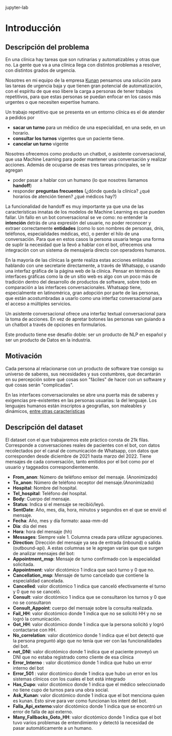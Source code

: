 jupyter-lab

# Introducción

## Descripción del problema

En una clínica hay tareas que son rutinarias y automatizables y otras que no. La gente que va a una clínica llega con distintos problemas a resolver, con distintos grados de urgencia.

Nosotres en mi equipo de la empresa [Kunan](https://www.kunan.com.ar/) pensamos una solución para las tareas de urgencia baja y que tienen gran potencial de automatización, con el espíritu de que eso libere la carga a personas de tener trabajos repetitivos, para que estas personas se puedan enfocar en los casos más urgentes o que necesiten expertise humano.

Un trabajo repetitivo que se presenta en un entorno clínica es el de atender a pedidos por

- **sacar un turno** para un médico de una especialidad, en una sede, en un horario.
- **consultar los turnos** vigentes que un paciente tiene.
- **cancelar un turno** vigente

Nosotres ofrecemos como producto un chatbot, o asistente conversacional, que usa Machine Learning para poder mantener una conversación y realizar acciones. Además de ocuparse de esas tres tareas principales, se le agregan
- poder pasar a hablar con un humano (lo que nosotres llamamos **handoff**)
- responder **preguntas frecuentes** (¿dónde queda la clínica? ¿qué horarios de atención tienen? ¿qué médicos hay?)

La funcionalidad de handoff es muy importante ya que una de las características innatas de los modelos de Machine Learning es que pueden fallar. Un fallo en un bot conversacional se ve como: no entender la **intención** detrás de una expresión del usuarie, no poder reconocer y extraer correctamente **entidades** (como lo son nombres de personas, dnis, teléfonos, especialidades médicas, etc), o perder el hilo de una conversación. Para que en estos casos la persona usuaria tenga una forma de suplir la necesidad que la llevó a hablar con el bot, ofrecemos una integración con un sistema de mensajería directo con operadores humanos.

En la mayoría de las clínicas la gente realiza estas acciones enlistadas hablando con une secretarie directamente, a través de Whatsapp, o usando una interfaz gráfica de la página web de la clínica. Pensar en términos de interfaces gráficas como la de un sitio web es algo con un poco más de tradición dentro del desarrollo de productos de software, sobre todo en comparación a las interfaces conversacionales. Whatsapp tiene, especialmente en latinomérica, gran adopción por parte de las personas, que están acostumbradas a usarlo como una interfaz conversacional para el acceso a múltiples servicios.

Un asistente conversacional ofrece una interfaz textual conversacional para la toma de acciones. En vez de apretar botones las personas van guiando a un chatbot a través de opciones en formularios. 

Este producto tiene ese desafío doble: ser un producto de NLP en español y ser un producto de Datos en la industria.

## Motivación

Cada persona al relacionarse con un producto de software trae consigo su universo de saberes, sus necesidades y sus costumbres, que decantarán en su percepción sobre qué cosas son "fáciles" de hacer con un software y qué cosas serán  "complicadas".

En las interfaces conversacionales se abre una puerta más de saberes y exigencias pre-existentes en las personas usuarias: la del lenguaje. Los lenguajes humanos están inscriptos a geografías, son maleables y dinámicos, [entre otras características](https://es.wikipedia.org/wiki/Lengua_natural) 


## Descripción del dataset

El dataset con el que trabajaremos este práctico consta de 21k filas. Corresponde a conversaciones reales de pacientes con el bot, con datos recolectados por el canal de comunicación de Whatsapp, con datos que corresponden desde diciembre de 2021 hasta marzo del 2022. Tiene mensajes de cada conversación, tanto emitidos por el bot como por el usuario y taggeados correspondientemente.

- **From_anon**: Número de teléfono emisor del mensaje. (Anonimizado)
- **To_anon**: Número de teléfono receptor del mensaje.(Anonimizado)
- **Hospital**: Nombre del hospital.
- **Tel_hospital**: Teléfono del hospital.
- **Body**: Cuerpo del mensaje.
- **Status**: Indica si el mensaje se recibió/leyó.
- **SentDate**: Año, mes, día, hora, minutos y segundos en el que se envió el mensaje.
- **Fecha**: Año, mes y día formato: aaaa-mm-dd
- **Dia**: día del mes
- **Hora**: hora del mensaje (hh)
- **Messages**: Siempre vale 1. Columna creada para utilizar agrupaciones.
- **Direction**: Dirección del mensaje ya sea de entrada (inbound) o salida (outbound-api).
A estas columnas se le agregan varias que que surgen de analizar mensajes del bot:
- **Appointment_msp**: Mensaje de turno confirmado con la especialidad solicitada.
- **Appointment**: valor dicotómico 1 indica que sacó turno y 0 que no.
- **Cancellation_msp**: Mensaje de turno cancelado que contiene la especialidad cancelada.
- **Cancelled**: valor dicotómico 1 indica que canceló efectivamente el turno y 0 que no se canceló.
- **Consult**: valor dicotómico 1 indica que se consultaron los turnos y 0 que no se consultaron
- **Consult_Appoint**: cuerpo del mensaje sobre la consulta realizada.
- **Fail_HH**: valor dicotómico donde 1 indica que no se solicitó HH y no se logró la comunicación.  
- **Got_HH**: valor dicotómico donde 1 indica que la persona solicitó y logró contactarse con HH.
- **No_correlation**:  valor dicotómico donde 1 indica que el bot detectó que la persona preguntó algo que no tenía que ver con las funcionalidades del bot.
- **not_DNI**: valor dicotómico donde 1 indica que el paciente proveyó un DNI que no estaba registrado como cliente de esa clínica
- **Error_Interno** : valor dicotómico donde 1 indica que hubo un error interno del bot
- **Error_501** : valor dicotómico donde 1 indica que hubo un error en los sistemas clínicos con los cuales el bot está integrado
- **Has_Cupo**: valor dicotómico donde 1 indica que el médico seleccionado no tiene cupo de turnos para una obra social.
- **Ask_Kunan**: valor dicotómico donde 1 indica que el bot menciona quien es kunan. Esto sirve para ver como funcionan los intent del bot.
- **Falla_Api_externo**:valor dicotómico donde 1 indica que se encontró un error de falla de api externo.
- **Many_Fallbacks_Goto_HH**: valor dicotómico donde 1 indica que el bot tuvo varios problemas de entendimiento y detectó la necesidad de pasar automáticamente a un humano.
